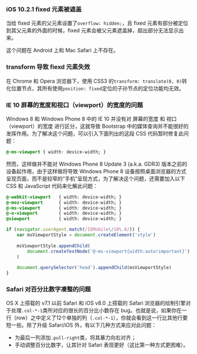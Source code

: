 ### iOS 10.2.1 fixed 元素被遮盖

当给 fixed 元素的父元素设置了`overflow: hidden;`，且 fixed 元素有部分被定位到其父元素的外面的时候，fixed 元素会被父元素遮盖掉，超出部分无法显示出来。

这个问题在 Android 上和 Mac Safari 上不存在。


### transform 导致 fiexd 元素失效

在 Chrome 和 Opera 浏览器下，使用 CSS3 的`transform: translate(0, 0)`转化位置节点，其所有使用`position: fixed`定位的子孙节点的定位功能均无效。

### IE 10 屏幕的宽度和视口（viewport）的宽度的问题

Windows 8 和 Windows Phone 8 中的 IE 10 并没有对 屏幕的宽度 和 视口（viewport）的宽度 进行区分，这就导致 Bootstrap 中的媒体查询并不能很好的发挥作用。为了解决这个问题，可以引入下面列出的这段 CSS 代码暂时修复此问题：

```css
@-ms-viewport { width: device-width; }
```

然而，这样做并不能对 Windows Phone 8 Update 3 (a.k.a. GDR3) 版本之前的设备起作用，由于这样做将导致 Windows Phone 8 设备按照桌面浏览器的方式呈现页面，而不是较窄的“手机”呈现方式，为了解决这个问题，还需要加入以下 CSS 和 JavaScript 代码来化解此问题：

```css
@-webkit-viewport   { width: device-width; }
@-moz-viewport      { width: device-width; }
@-ms-viewport       { width: device-width; }
@-o-viewport        { width: device-width; }
@viewport           { width: device-width; }
```

```JavaScript
if (navigator.userAgent.match(/IEMobile\/10\.0/)) {
    var msViewportStyle = document.createElement('style')
    
    msViewportStyle.appendChild(
        document.createTextNode('@-ms-viewport{width:auto!important}')
    )
    
    document.querySelector('head').appendChild(msViewportStyle)
}
```

### Safari 对百分比数字凑整的问题

OS X 上搭载的 v7.1 以前 Safari 和 iOS v8.0 上搭载的 Safari 浏览器的绘制引擎对于处理`.col-*-1`类所对应的很长的百分比小数存在 bug。也就是说，如果你在一行（row）之中定义了12个单独的列（`.col-*-1`），你就会看到这一行比其他行要短一些。除了升级 Safari/iOS 外，有以下几种方式来应对此问题：

* 为最后一列添加`.pull-right`类，将其暴力向右对齐；
* 手动调整百分比数字，让其针对 Safari 表现更好（这比第一种方式更困难）。


